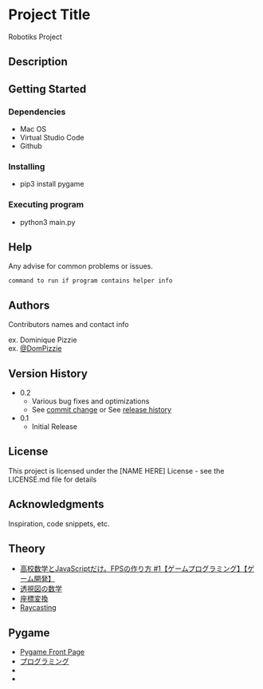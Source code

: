# Project Title

Robotiks Project

## Description



## Getting Started

### Dependencies

* Mac OS
* Virtual Studio Code
* Github

### Installing

* pip3 install pygame

### Executing program

* python3 main.py

## Help

Any advise for common problems or issues.
```
command to run if program contains helper info
```

## Authors

Contributors names and contact info

ex. Dominique Pizzie  
ex. [@DomPizzie](https://twitter.com/dompizzie)

## Version History

* 0.2
    * Various bug fixes and optimizations
    * See [commit change]() or See [release history]()
* 0.1
    * Initial Release

## License

This project is licensed under the [NAME HERE] License - see the LICENSE.md file for details

## Acknowledgments

Inspiration, code snippets, etc.
## Theory
* [高校数学とJavaScriptだけ。FPSの作り方 #1【ゲームプログラミング】【ゲーム開発】](https://www.youtube.com/watch?v=Mtf4rz9UEQo)
* [透視図の数学](https://kondolab.org/archive/2010/research/cadcgtext/Chap5/Chap504.html)
* [座標変換](https://yttm-work.jp/gmpg/gmpg_0002.html)
* [Raycasting](https://lodev.org/cgtutor/raycasting.html)

## Pygame
* [Pygame Front Page](https://www.pygame.org/docs/)
* [プログラミング](https://mukai-lab.info/pages/classes/programming/)
* []()
* []()